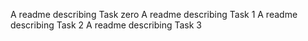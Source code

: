 A readme describing Task zero
A readme describing Task 1
A readme describing Task 2
A readme describing Task 3
